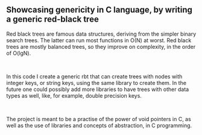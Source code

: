 ## Showcasing genericity in C language, by writing a generic red-black tree

Red black trees are famous data structures, deriving from the simpler binary search trees. The latter can run most functions in O(N) at worst.
Red black trees are mostly balanced trees, so they improve on complexity, in the order of O(lgN).

<br>

In this code I create a generic rbt that can create trees with nodes with integer keys, or string keys, using the same library to create them.
In the future one could possibly add more libraries to have trees with other data types as well, like, for example, double precision keys.

<br>

The project is meant to be a practise of the power of void pointers in C, as well as the use of libraries and concepts of abstraction, in C programming.

